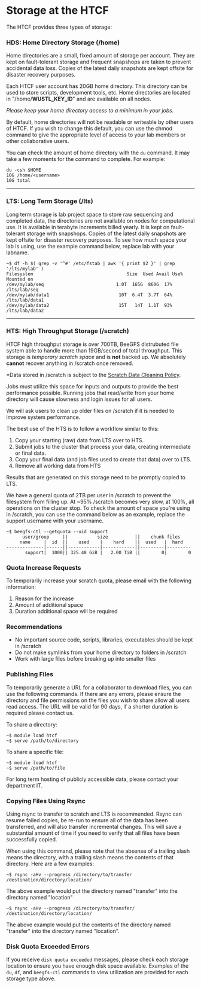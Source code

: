 # Storage at the HTCF

The HTCF provides three types of storage:


### HDS: Home Directory Storage (/home)

Home directories are a small, fixed amount of storage per account.  They are kept on fault-tolerant storage and frequent snapshops are taken to prevent accidental data loss.  Copies of the latest daily snapshots are kept offsite for disaster recovery purposes.

Each HTCF user account has 20GB home directory.  This directory can be used to store scripts, development tools, etc.  Home directories are located in "/home/**WUSTL_KEY_ID**" and are available on all nodes.

*Please keep your home directory access to a minimum in your jobs.*

By default, home directories will not be readable or writeable by other users of HTCF.  If you wish to change this default, you can use the chmod command to give the appropriate level of access to your lab members or other collaborative users.

You can check the amount of home directory with the `du` command.  It may take a few moments for the command to complete.  For example:

~~~~{.language-bash}
du -csh $HOME
10G /home/<username>
10G total
~~~~


* * *

### LTS: Long Term Storage (/lts)

Long term storage is lab project space to store raw sequencing and completed data, the directories are not available on nodes for computational use.  It is available in terabyte increments billed yearly.  It is kept on fault-tolerant storage with snapshops.  Copies of the latest daily snapshots are kept offsite for disaster recovery purposes.  To see how much space your lab is using, use the example command below, replace lab with your labname.  

~~~~{.language-bash}
~$ df -h $( grep -v '^#' /etc/fstab | awk '{ print $2 }' | grep '/lts/mylab' )
Filesystem                                   Size  Used Avail Use% Mounted on
/dev/mylab/seq                           1.0T  165G  860G  17% /lts/lab/seq
/dev/mylab/data1                          10T  6.4T  3.7T  64% /lts/lab/data1
/dev/mylab/data2                          15T   14T  1.1T  93% /lts/lab/data2
~~~~

* * *

### HTS: High Throughput Storage (/scratch)

HTCF high throughput storage is over 700TB, BeeGFS distrubuted file system able to handle more than 19GB/second of total throughput.  This storage is *temporary scratch space* and is **not** backed up.  We absolutely **cannot** recover anything in /scratch once removed.

*Data stored in /scratch is subject to the [Scratch Data Cleaning Policy](https://htcf.wustl.edu/docs/policies/#scratch-data-cleaning).

Jobs must utilize this space for inputs and outputs to provide the best performance possible.  Running jobs that read/write from your home directory will cause slowness and login issues for all users.

We will ask users to clean up older files on /scratch if it is needed to improve system performance.

The best use of the HTS is to follow a workflow similar to this:

1.  Copy your starting (raw) data from LTS over to HTS.
2.  Submit jobs to the cluster that process your data, creating intermediate or final data.
3.  Copy your final data (and job files used to create that data) over to LTS.
4.  Remove all working data from HTS

Results that are generated on this storage need to be promptly copied to LTS. 

We have a general quota of 2TB per user in /scratch to prevent the filesystem from filling up.  At ~95% /scratch becomes very slow, at 100%, all operations on the cluster stop.  To check the amount of space you're using in /scratch, you can use the command below as an example, replace the support username with your username.

~~~~{.language-bash}
~$ beegfs-ctl --getquota --uid support
      user/group     ||           size          ||    chunk files
     name     |  id  ||    used    |    hard    ||  used   |  hard
--------------|------||------------|------------||---------|---------
       support|  1000|| 325.48 GiB |   2.00 TiB ||        0|        0
~~~~


### Quota Increase Requests

To temporarily increase your scratch quota, please email with the following information:

1. Reason for the increase
2. Amount of additional space
3. Duration additional space will be required


### Recommendations
* No important source code, scripts, libraries, executables should be kept in /scratch
* Do not make symlinks from your home directory to folders in /scratch
* Work with large files before breaking up into smaller files

### Publishing Files

To temporarily generate a URL for a collaborator to download files, you can use the following commands.  If there are any errors, please ensure the directory and file permissions on the files you wish to share allow all users read access.  The URL will be valid for 90 days, if a shorter duration is required please contact us.

To share a directory:
~~~~
~$ module load htcf
~$ serve /path/to/directory
~~~~
To share a specific file:
~~~
~$ module load htcf
~$ serve /path/to/file
~~~

For long term hosting of publicly accessible data, please contact your department IT.

### Copying Files Using Rsync

Using rsync to transfer to scratch and LTS is recommended.  Rsync can resume failed copies, be re-run to ensure all of the data has been transferred, and will also transfer incremental changes.  This will save a substantial amount of time if you need to verify that all files have been successfully copied.

When using this command, please note that the absense of a trailing slash means the directory, with a trailing slash means the contents of that directory.  Here are a few examples:

~~~~
~$ rsync -aHv --progress /directory/to/transfer /destination/directory/location/
~~~~

The above example would put the directory named "transfer" into the directory named "location"

~~~~
~$ rsync -aHv --progress /directory/to/transfer/ /destination/directory/location/
~~~~

The above example would put the contents of the directory named "transfer" into the directory named "location".

### Disk Quota Exceeded Errors

If you receive `disk quota exceeded` messages, please check each storage location to ensure you have enough disk space available.  Examples of the `du`, `df`, and `beegfs-ctl` commands to view utilization are provided for each storage type above. 

